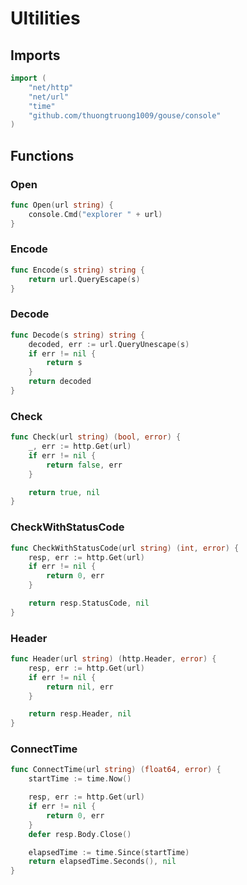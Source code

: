 # Ultilities

## Imports

```go
import (
	"net/http"
	"net/url"
	"time"
	"github.com/thuongtruong1009/gouse/console")
```
## Functions


### Open

```go
func Open(url string) {
	console.Cmd("explorer " + url)
}```

### Encode

```go
func Encode(s string) string {
	return url.QueryEscape(s)
}```

### Decode

```go
func Decode(s string) string {
	decoded, err := url.QueryUnescape(s)
	if err != nil {
		return s
	}
	return decoded
}```

### Check

```go
func Check(url string) (bool, error) {
	_, err := http.Get(url)
	if err != nil {
		return false, err
	}

	return true, nil
}```

### CheckWithStatusCode

```go
func CheckWithStatusCode(url string) (int, error) {
	resp, err := http.Get(url)
	if err != nil {
		return 0, err
	}

	return resp.StatusCode, nil
}```

### Header

```go
func Header(url string) (http.Header, error) {
	resp, err := http.Get(url)
	if err != nil {
		return nil, err
	}

	return resp.Header, nil
}```

### ConnectTime

```go
func ConnectTime(url string) (float64, error) {
	startTime := time.Now()

	resp, err := http.Get(url)
	if err != nil {
		return 0, err
	}
	defer resp.Body.Close()

	elapsedTime := time.Since(startTime)
	return elapsedTime.Seconds(), nil
}```
